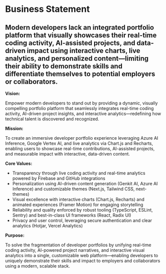 # Business Statement

Modern developers lack an integrated portfolio platform that visually showcases their real-time coding activity, AI-assisted projects, and data-driven impact using interactive charts, live analytics, and personalized content—limiting their ability to demonstrate skills and differentiate themselves to potential employers or collaborators.
---

**Vision:**

Empower modern developers to stand out by providing a dynamic, visually compelling portfolio platform that seamlessly integrates real-time coding activity, AI-driven project insights, and interactive analytics—redefining how technical talent is discovered and recognized.

**Mission:**

To create an immersive developer portfolio experience leveraging Azure AI Inference, Google Vertex AI, and live analytics via Chart.js and Recharts, enabling users to showcase real-time contributions, AI-assisted projects, and measurable impact with interactive, data-driven content.

**Core Values:**

- Transparency through live coding activity and real-time analytics powered by Firebase and GitHub integrations
- Personalization using AI-driven content generation (Genkit AI, Azure AI Inference) and customizable themes (Next.js, Tailwind CSS, next-themes)
- Visual excellence with interactive charts (Chart.js, Recharts) and animated experiences (Framer Motion) for engaging storytelling
- Reliability and quality enforced by robust tooling (TypeScript, ESLint, Sentry) and best-in-class UI frameworks (React, Radix UI)
- Privacy and user control, leveraging secure authentication and clear analytics (Hotjar, Vercel Analytics)

**Purpose:**

To solve the fragmentation of developer portfolios by unifying real-time coding activity, AI-powered project narratives, and interactive visual analytics into a single, customizable web platform—enabling developers to uniquely demonstrate their skills and impact to employers and collaborators using a modern, scalable stack.

